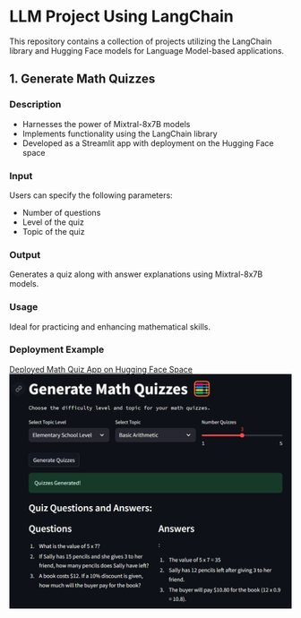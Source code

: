 # LLM Project Using LangChain

This repository contains a collection of projects utilizing the LangChain library and Hugging Face models for Language Model-based applications.

## 1. Generate Math Quizzes

### Description

- Harnesses the power of Mixtral-8x7B models
- Implements functionality using the LangChain library
- Developed as a Streamlit app with deployment on the Hugging Face space

### Input

Users can specify the following parameters:

- Number of questions
- Level of the quiz
- Topic of the quiz

### Output

Generates a quiz along with answer explanations using Mixtral-8x7B models.

### Usage

Ideal for practicing and enhancing mathematical skills.

### Deployment Example

[Deployed Math Quiz App on Hugging Face Space](https://huggingface.co/spaces/LuckRafly/LLM-Generate-Math_Quiz)
![Hugging Face Space Screenshot](https://github.com/RaflyQowi/LLM-LangChain-Project/blob/main/Generate%20Math%20Quiz/image/generate%20math%20question%202.png)
